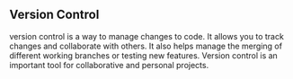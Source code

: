 ## Version Control

version control is a way to manage changes to code. It allows you to track changes and collaborate with others. It also helps manage the merging of different working branches or testing new features. Version control is an important tool for collaborative and personal projects.

